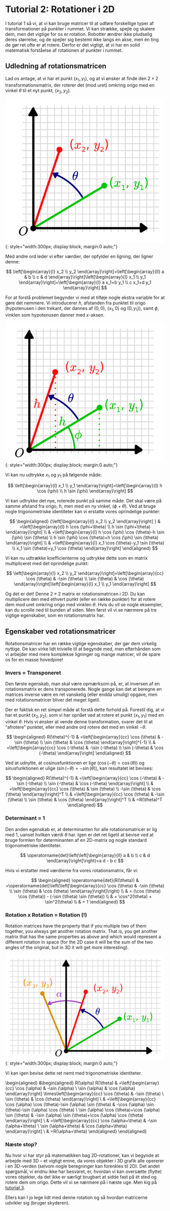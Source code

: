 # Tutorial 2: Rotationer i 2D
I tutorial 1 så vi, at vi kan bruge matricer til at udføre forskellige typer af transformationer på punkter i rummet. Vi kan strække, spejle og skalere dem, men det vigtige for os er rotation. Robotter ændrer ikke pludselig deres størrelse, og de spejler sig bestemt ikke langs en akse, men én ting de gør ret ofte er at rotere. Derfor er det vigtigt, at vi har en solid matematisk forståelse af rotationen af punkter i rummet.

## Udledning af rotationsmatricen

Lad os antage, at vi har et punkt $\left(x_1, y_1\right)$, og at vi ønsker at finde den $2 \times 2$ transformationsmatrix, der roterer det (mod uret) omkring origo med en vinkel $\theta$ til et nyt punkt, $\left(x_2, y_2\right)$.

![](src/rotation1.png){: style="width:300px; display:block; margin:0 auto;"}

Med andre ord leder vi efter værdier, der opfylder en ligning, der ligner denne:

$$
\left[\begin{array}{l}
x_2 \\
y_2
\end{array}\right]=\left[\begin{array}{ll}
a & b \\
c & d
\end{array}\right]\left[\begin{array}{l}
x_1 \\
y_1
\end{array}\right]=\left[\begin{array}{l}
a x_1+b y_1 \\
c x_1+d y_1
\end{array}\right]
$$

For at forstå problemet begynder vi med at tilføje nogle ekstra variable for at gøre det nemmere. Vi introducerer $h$, afstanden fra punktet til origo (hypotenusen i den trekant, der dannes af $(0,0)$, $\left(x_1, 0\right)$ og $\left(0, y_1\right)$), samt $\phi$, vinklen som hypotenusen danner med $x$-aksen.

![](src/rotation2.png){: style="width:300px; display:block; margin:0 auto;"}

Vi kan nu udtrykke $x_1$ og $y_1$ på følgende måde:

$$
\left[\begin{array}{l}
x_1 \\
y_1
\end{array}\right]=\left[\begin{array}{l}
h \cos (\phi) \\
h \sin (\phi)
\end{array}\right]
$$

Vi kan udtrykke det nye, roterede punkt på samme måde. Det skal være på samme afstand fra origo, $h$, men med en ny vinkel, $(\phi+\theta)$. Ved at bruge nogle trigonometriske identiteter kan vi erstatte vores oprindelige punkter:

$$
\begin{aligned}
{\left[\begin{array}{l}
x_2 \\
y_2
\end{array}\right] } & =\left[\begin{array}{l}
h \cos (\phi+\theta) \\
h \sin (\phi+\theta)
\end{array}\right] \\
& =\left[\begin{array}{l}
h \cos (\phi) \cos (\theta)-h \sin (\phi) \sin (\theta) \\
h \sin (\phi) \cos (\theta)+h \cos (\phi) \sin (\theta)
\end{array}\right] \\
& =\left[\begin{array}{l}
x_1 \cos (\theta)-y_1 \sin (\theta) \\
x_1 \sin (\theta)+y_1 \cos (\theta)
\end{array}\right]
\end{aligned}
$$

Vi kan nu udtrække koefficienterne og udtrykke dette som en matrix multipliceret med det oprindelige punkt:

$$
\left[\begin{array}{l}
x_2 \\
y_2
\end{array}\right]=\left[\begin{array}{cc}
\cos (\theta) & -\sin (\theta) \\
\sin (\theta) & \cos (\theta)
\end{array}\right]\left[\begin{array}{l}
x_1 \\
y_1
\end{array}\right]
$$

Og det er det! Denne $2 \times 2$ matrix er rotationsmatricen i 2D. Du kan multiplicere den med ethvert punkt (eller en række punkter) for at rotere dem mod uret omkring origo med vinklen $\theta$. Hvis du vil se nogle eksempler, kan du scrolle ned til bunden af siden. Men først vil vi se nærmere på tre vigtige egenskaber, som en rotationsmatrix har.

## Egenskaber ved rotationsmatricer  
Rotationsmatricer har en række vigtige egenskaber, der gør dem virkelig nyttige. De kan virke lidt trivielle til at begynde med, men efterhånden som vi arbejder med mere komplekse ligninger og mange matricer, vil de spare os for en masse hovedpine!

### Invers = Transponeret  
Den første egenskab, man skal være opmærksom på, er, at inversen af en rotationsmatrix er dens transponerede. Nogle gange kan det at beregne en matrices inverse være en ret vanskelig (eller endda umulig) opgave, men med rotationsmatricer bliver det meget ligetil.

Der er faktisk en ret simpel måde at forstå dette forhold på. Forestil dig, at vi har et punkt $\left(x_2, y_2\right)$, som vi har opnået ved at rotere et punkt $\left(x_1, y_1\right)$ med en vinkel $\theta$. Hvis vi ønsker at vende denne transformation, svarer det til at "afrotere" punktet, eller med andre ord rotere det med en vinkel $-\theta$.

$$
\begin{aligned}
R(\theta)^{-1} & =\left[\begin{array}{cc}
\cos (\theta) & -\sin (\theta) \\
\sin (\theta) & \cos (\theta)
\end{array}\right]^{-1} \\
& =\left[\begin{array}{cc}
\cos (-\theta) & -\sin (-\theta) \\
\sin (-\theta) & \cos (-\theta)
\end{array}\right]
\end{aligned}
$$

Ved at udnytte, at cosinusfunktionen er lige $(\cos (-\theta)=\cos (\theta))$ og sinusfunktionen er ulige $(\sin (-\theta)=-\sin (\theta))$, kan resultatet let bevises:

$$
\begin{aligned}
R(\theta)^{-1} & =\left[\begin{array}{cc}
\cos (-\theta) & -\sin (-\theta) \\
\sin (-\theta) & \cos (-\theta)
\end{array}\right] \\
& =\left[\begin{array}{cc}
\cos (\theta) & \sin (\theta) \\
-\sin (\theta) & \cos (\theta)
\end{array}\right]^T \\
& =\left[\begin{array}{cc}
\cos (\theta) & -\sin (\theta) \\
\sin (\theta) & \cos (\theta)
\end{array}\right]^T \\
& =R(\theta)^T
\end{aligned}
$$

### Determinant = 1

Den anden egenskab er, at determinanten for alle rotationsmatricer er lig med 1, uanset hvilken værdi $\theta$ har. Igen er det ret ligetil at bevise ved at bruge formlen for determinanten af en 2D-matrix og nogle standard trigonometriske identiteter.

$$
\operatorname{det}\left(\left[\begin{array}{ll}
a & b \\
c & d
\end{array}\right]\right)=a d - b c
$$

Hvis vi erstatter med værdierne fra vores rotationsmatrix, får vi:

$$
\begin{aligned}
\operatorname{det}(R(\theta)) & =\operatorname{det}\left(\left[\begin{array}{cc}
\cos (\theta) & -\sin (\theta) \\
\sin (\theta) & \cos (\theta)
\end{array}\right]\right) \\
& = (\cos (\theta) \cos (\theta)) - (-\sin (\theta) \sin (\theta)) \\
& = \cos^2(\theta) + \sin^2(\theta) \\
& = 1
\end{aligned}
$$

### Rotation x Rotation = Rotation (!)
Rotation matrices have the property that if you multiple two of them together, you always get another rotation matrix. That is, you get another matrix that has the same properties as above and which would represent a different rotation in space (for the 2D case it will be the sum of the two angles of the original, but in 3D it will get more interesting).

![](src/rotation3.png){: style="width:300px; display:block; margin:0 auto;"}

Vi kan igen bevise dette ret nemt med trigonometriske identiteter.

\begin{aligned}
&\begin{aligned}
R(\alpha) R(\theta) & =\left[\begin{array}{cc}
\cos (\alpha) & -\sin (\alpha) \\
\sin (\alpha) & \cos (\alpha)
\end{array}\right] \times\left[\begin{array}{cc}
\cos (\theta) & -\sin (\theta) \\
\sin (\theta) & \cos (\theta)
\end{array}\right] \\
& =\left[\begin{array}{cc}
\cos (\alpha) \cos (\theta)-\sin (\alpha) \sin (\theta) & -\cos (\alpha) \sin (\theta)-\sin (\alpha) \cos (\theta) \\
\sin (\alpha) \cos (\theta)+\cos (\alpha) \sin (\theta) & -\sin (\alpha) \sin (\theta)+\cos (\alpha) \cos (\theta)
\end{array}\right] \\
& =\left[\begin{array}{cc}
\cos (\alpha+\theta) & -\sin (\alpha+\theta) \\
\sin (\alpha+\theta) & \cos (\alpha+\theta)
\end{array}\right] \\
& =R(\alpha+\theta)
\end{aligned}
\end{aligned}

### Næste stop?
Nu hvor vi har styr på matematikken bag 2D-rotationer, kan vi begynde at arbejde med 3D – et vigtigt emne, da vores objekter i 3D grafik alle opererer i en 3D-verden (selvom nogle beregninger kan forenkles til 2D). Det andet spørgsmål, vi endnu ikke har besvaret, er, hvordan vi kan oversætte (flytte) vores objekter, da det ikke er særligt brugbart at sidde fast på ét sted og rotere dem om origo. Dette vil vi se nærmere på i næste uge. Men kig på [tutorial 3](../04_Matricer_og_linear_transformationer/T3.md).

Ellers kan I jo lege lidt med denne rotation og så hvordan matricerne udvikler sig (bruger skyderen).

<script src="https://cdn.geogebra.org/apps/deployggb.js"></script>

<div id="ggb-container" style="width: 800px; height: 600px;"></div>
<script>
  // Configure the applet
    var parameters = {
    appName: "2d Rotation matrix",
    material_id: "yxwvxxqs",  // Replace with your Material ID
    width: 800,
    height: 600,
    showToolbar: false,
    showMenuBar: false,
    showAlgebraInput: false,
    showResetIcon: false,
    enableRightClick: false,
    enableUndo: false,
    errorDialogsActive: false,
    showToolBarHelp: false
    };


  var applet = new GGBApplet(parameters, true);

  // Inject after DOM is loaded
  document.addEventListener("DOMContentLoaded", function() {
    applet.inject("ggb-container");
  });
</script>